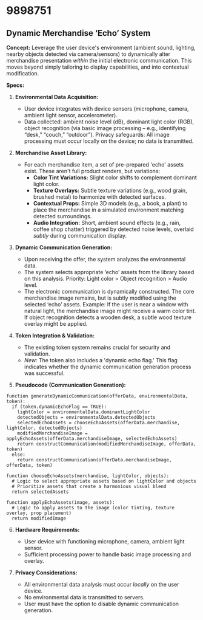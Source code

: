 # 9898751

## Dynamic Merchandise ‘Echo’ System

**Concept:** Leverage the user device's environment (ambient sound, lighting, nearby objects detected via camera/sensors) to dynamically alter merchandise presentation *within* the initial electronic communication. This moves beyond simply tailoring to display capabilities, and into contextual modification.

**Specs:**

1.  **Environmental Data Acquisition:**
    *   User device integrates with device sensors (microphone, camera, ambient light sensor, accelerometer).
    *   Data collected: ambient noise level (dB), dominant light color (RGB), object recognition (via basic image processing – e.g., identifying “desk,” “couch,” “outdoor”).  Privacy safeguards: All image processing must occur locally on the device; no data is transmitted.

2.  **Merchandise Asset Library:**
    *   For each merchandise item, a set of pre-prepared 'echo' assets exist. These aren't full product renders, but variations:
        *   **Color Tint Variations:**  Slight color shifts to complement dominant light color.
        *   **Texture Overlays:** Subtle texture variations (e.g., wood grain, brushed metal) to harmonize with detected surfaces.
        *   **Contextual Props:** Simple 3D models (e.g., a book, a plant) to place the merchandise in a simulated environment matching detected surroundings.
        *   **Audio Integration:**  Short, ambient sound effects (e.g., rain, coffee shop chatter) triggered by detected noise levels, overlaid *subtly* during communication display.

3.  **Dynamic Communication Generation:**
    *   Upon receiving the offer, the system analyzes the environmental data.
    *   The system selects appropriate ‘echo’ assets from the library based on this analysis.  Priority: Light color > Object recognition > Audio level.
    *   The electronic communication is dynamically constructed. The core merchandise image remains, but is subtly modified using the selected ‘echo’ assets.  Example: If the user is near a window with natural light, the merchandise image might receive a warm color tint. If object recognition detects a wooden desk, a subtle wood texture overlay might be applied.

4.  **Token Integration & Validation:**
    *   The existing token system remains crucial for security and validation.
    *   *New:* The token also includes a 'dynamic echo flag.' This flag indicates whether the dynamic communication generation process was successful.

5.  **Pseudocode (Communication Generation):**

```
function generateDynamicCommunication(offerData, environmentalData, token):
  if (token.dynamicEchoFlag == TRUE):
    lightColor = environmentalData.dominantLightColor
    detectedObjects = environmentalData.detectedObjects
    selectedEchoAssets = chooseEchoAssets(offerData.merchandise, lightColor, detectedObjects)
    modifiedMerchandiseImage = applyEchoAssets(offerData.merchandiseImage, selectedEchoAssets)
    return constructCommunication(modifiedMerchandiseImage, offerData, token)
  else:
    return constructCommunication(offerData.merchandiseImage, offerData, token)

function chooseEchoAssets(merchandise, lightColor, objects):
  # Logic to select appropriate assets based on lightColor and objects
  # Prioritize assets that create a harmonious visual blend
  return selectedAssets

function applyEchoAssets(image, assets):
  # Logic to apply assets to the image (color tinting, texture overlay, prop placement)
  return modifiedImage
```

6.  **Hardware Requirements:**
    *   User device with functioning microphone, camera, ambient light sensor.
    *   Sufficient processing power to handle basic image processing and overlay.

7.  **Privacy Considerations:**
    *   All environmental data analysis must occur *locally* on the user device.
    *   No environmental data is transmitted to servers.
    *   User must have the option to disable dynamic communication generation.